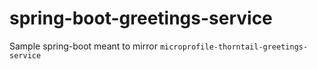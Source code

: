 # spring-boot-greetings-service

Sample spring-boot meant to mirror `microprofile-thorntail-greetings-service`

